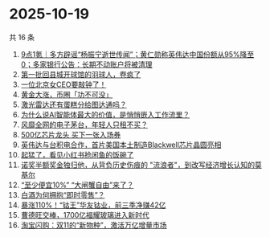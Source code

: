 # 2025-10-19

共 16 条

<!-- BEGIN 36KR -->
<!-- 最后更新时间 2025-10-19 01:06:45 +0800 -->
1. [9点1氪｜多方辟谣“杨振宁逝世传闻”；黄仁勋称英伟达中国份额从95%降至0；多家银行公告：长期不动账户将被清理](https://36kr.com/p/3513989560523908)
1. [第一批回县城开球馆的羽球人，卷疯了](https://36kr.com/p/3512961349786754)
1. [一位北京女CEO要敲钟了！](https://36kr.com/p/3514451621075848)
1. [黄金大涨，币圈「功不可没」](https://36kr.com/p/3514014449523840)
1. [激光雷达还有蛋糕分给图达通吗？](https://36kr.com/p/3514017849678723)
1. [为什么说AI智能体最大的价值，是悄悄嵌入工作流里？](https://36kr.com/p/3494948233632902)
1. [风靡全网的电子茅台，年轻人只租不买？](https://36kr.com/p/3514283432516481)
1. [500亿芯片龙头 买下一张入场券](https://36kr.com/p/3514116401798279)
1. [英伟达与台积电合作，首片美国本土制造Blackwell芯片晶圆亮相](https://36kr.com/p/3514429338426503)
1. [起猛了，看见小红书抢闲鱼的饭碗了](https://36kr.com/p/3514290006186883)
1. [诺奖半额奖金独归他，从背负历史伤痕的 "流浪者"，到改写经济增长认知的莫基尔](https://36kr.com/p/3512980873042818)
1. [“至少便宜10%” “大闸蟹自由”来了？](https://36kr.com/p/3514209326767236)
1. [白酒为何拥抱“即时零售”？](https://36kr.com/p/3514029038983552)
1. [暴涨110%！“钴王”华友钴业，前三季净赚42亿](https://36kr.com/p/3514045360314502)
1. [曹德旺交棒，1700亿福耀玻璃进入新时代](https://36kr.com/p/3514379783166084)
1. [淘宝闪购：双11的“新物种”，激活万亿增量市场](https://36kr.com/p/3514480606075780)
<!-- END 36KR -->